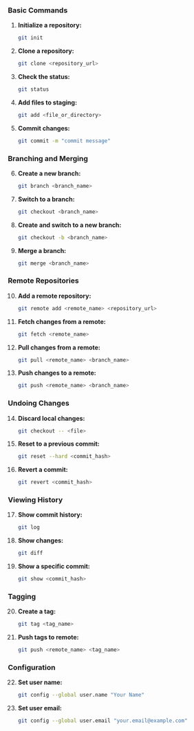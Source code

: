 
### Basic Commands

1. **Initialize a repository:**
   ```sh
   git init
   ```

2. **Clone a repository:**
   ```sh
   git clone <repository_url>
   ```

3. **Check the status:**
   ```sh
   git status
   ```

4. **Add files to staging:**
   ```sh
   git add <file_or_directory>
   ```

5. **Commit changes:**
   ```sh
   git commit -m "commit message"
   ```
### Branching and Merging

6. **Create a new branch:**
   ```sh
   git branch <branch_name>
   ```

7. **Switch to a branch:**
   ```sh
   git checkout <branch_name>
   ```

8. **Create and switch to a new branch:**
   ```sh
   git checkout -b <branch_name>
   ```

9. **Merge a branch:**
   ```sh
   git merge <branch_name>
   ```

### Remote Repositories

10. **Add a remote repository:**
    ```sh
    git remote add <remote_name> <repository_url>
    ```

11. **Fetch changes from a remote:**
    ```sh
    git fetch <remote_name>
    ```
12. **Pull changes from a remote:**
    ```sh
    git pull <remote_name> <branch_name>
    ```

13. **Push changes to a remote:**
    ```sh
    git push <remote_name> <branch_name>
    ```
    
### Undoing Changes

14. **Discard local changes:**
    ```sh
    git checkout -- <file>
    ```

15. **Reset to a previous commit:**
    ```sh
    git reset --hard <commit_hash>
    ```

16. **Revert a commit:**
    ```sh
    git revert <commit_hash>
    ```

### Viewing History

17. **Show commit history:**
    ```sh
    git log
    ```
   
18. **Show changes:**
    ```sh
    git diff
    ```

19. **Show a specific commit:**
    ```sh
    git show <commit_hash>
    ```

### Tagging

20. **Create a tag:**
    ```sh
    git tag <tag_name>
    ```

21. **Push tags to remote:**
    ```sh
    git push <remote_name> <tag_name>
    ```

### Configuration

22. **Set user name:**
    ```sh
    git config --global user.name "Your Name"
    ```

23. **Set user email:**
    ```sh
    git config --global user.email "your.email@example.com"
    ```
